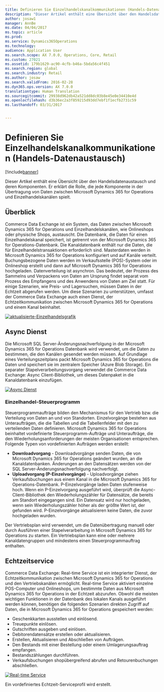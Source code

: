 ```yaml
---
title: Definieren Sie Einzelhandelskanalkommunikationen (Handels-Datenaustausch)
description: "Dieser Artikel enthält eine Übersicht über den Handelsdatenaustausch und deren Komponenten. Er erklärt die Rolle, die jede Komponente in der Übertragung von Daten zwischen Microsoft Dynamics 365 for Operations und Einzelhandelskanälen spielt."
author: josaw1
manager: AnnBe
ms.date: 04/04/2017
ms.topic: article
ms.prod: 
ms.service: Dynamics365Operations
ms.technology: 
audience: Application User
ms.search.scope: AX 7.0.0, Operations, Core, Retail
ms.custom: 27021
ms.assetid: 179b1629-ac90-4cfb-b46a-5bda56c4f451
ms.search.region: global
ms.search.industry: Retail
ms.author: josaw
ms.search.validFrom: 2016-02-28
ms.dyn365.ops.version: AX 7.0.0
translationtype: Human Translation
ms.sourcegitcommit: 29938d962db42a521dd8dc03b8e45e0e34410e4d
ms.openlocfilehash: d3b36ec2a3f859215d93dd7ebf1f1ecfb2731c59
ms.lasthandoff: 03/31/2017


---
```


# <a name="define-retail-channel-communications-commerce-data-exchange"></a>Definieren Sie Einzelhandelskanalkommunikationen (Handels-Datenaustausch)

[!include[banner](../includes/banner.md)]


Dieser Artikel enthält eine Übersicht über den Handelsdatenaustausch und deren Komponenten. Er erklärt die Rolle, die jede Komponente in der Übertragung von Daten zwischen Microsoft Dynamics 365 for Operations und Einzelhandelskanälen spielt.

<a name="overview"></a>Überblick
--------

Commerce Data Exchange ist ein System, das Daten zwischen Microsoft Dynamics 365 for Operations und Einzelhandelskanälen, wie Onlineshops oder physische Shops, austauscht. Die Datenbank, die Daten für einen Einzelhandelskanal speichert, ist getrennt von der Microsoft Dynamics 365 for Operations-Datenbank. Die Kanaldatenbank enthält nur die Daten, die für Einzelhandelstransaktionen erforderlich sind. Masterdaten werden in Microsoft Dynamics 365 for Operations konfiguriert und auf Kanäle verteilt. Buchungsbezogene Daten werden im Verkaufsstelle (POS)-System oder im Onlineshop erstellt und dann auf Microsoft Dynamics 365 for Operations hochgeladen. Datenverteilung ist asynchron. Das bedeutet, der Prozess des Sammelns und Verpackens von Daten am Ursprung findet separat vom Prozess des Empfangens und des Anwendens von Daten am Ziel statt. Für einige Szenarien, wie Preis- und Lagersuchen, müssen Daten in der Echtzeit abgerufen werden. Um diese Szenarien zu unterstützen, umfasst der Commerce Data Exchange auch einen Dienst, der Echtzeitkommunikation zwischen Microsoft Dynamics 365 for Operations und einem Kanal beinhaltet. 

[![aktualisierte-Einzelhandelsgrafik](./media/updated-retail-graphic.png)](./media/updated-retail-graphic.png)  

## <a name="async-service"></a>Async Dienst
Die Microsoft SQL Server-Änderungsnachverfolgung in der Microsoft Dynamics 365 for Operations Datenbank wird verwendet, um die Daten zu bestimmen, die den Kanälen gesendet werden müssen. Auf Grundlage eines Verteilungszeitplans packt Microsoft Dynamics 365 for Operations die Daten und speichert sie im zentralem Speicher (Azure Blob Storage). Ein separater Stapelverarbeitungsvorgang verwendet die Commerce Data Exchange: Async Client-Bibliothek, um dieses Datenpaket in die Kanaldatenbank einzufügen. 

[![Async Dienst](./media/async-300x239.png)](./media/async.png)

### <a name="retail-scheduler"></a>Einzelhandel-Steuerprogramm

Steuerprogrammaufträge bilden den Mechanismus für den Vertrieb bzw. die Verteilung von Daten an und von Standorten. Einzelvorgänge bestehen aus Unteraufträgen, die die Tabellen und die Tabellenfelder mit den zu verteilenden Daten definieren. Microsoft Dynamics 365 for Operations  beinhaltet vordefinierte Steuerprogramm-Aufträge und Unteraufträge, die den Wiederholungsanforderungen der meisten Organisationen entsprechen. Folgende Typen von vordefinierten Aufträgen werden erstellt:

-   **Downloadvorgang** - Downloadvorgänge senden Daten, die von Microsoft Dynamics 365 for Operations  geändert wurden, an die Kanaldatenbanken. Änderungen an den Datensätzen werden von der SQL Server-Änderungsnachverfolgung nachverfolgt.
-   **Uploadvorgang (P-Einzelvorgänge)** - Uploadvorgänge ziehen Verkaufsbuchungen aus einem Kanal in die Microsoft Dynamics 365 for Operations-Datenbank. P-Einzelvorgänge laden Daten stufenweise hoch. Wenn ein P-Einzelvorgang ausgeführt wird, überprüft die Async-Client-Bibliothek den Wiederholungszähler für Datensätze, die bereits am Standort eingegangen sind. Ein Datensatz wird nur hochgeladen, wenn sein Wiederholungszähler höher als der größte Wert ist, der gefunden wird. P-Einzelvorgänge aktualisieren keine Daten, die zuvor hochgeladen wurden.

Der Vertriebsplan wird verwendet, um die Datenübertragung manuell oder durch Ausführen einer Stapelverarbeitung in Microsoft Dynamics 365 for Operations  zu starten. Ein Vertriebsplan kann eine oder mehrere Kanaldatengruppen und mindestens einen Steuerprogrammauftrag enthalten.

## <a name="realtime-service"></a>Echtzeitservice
Commerce Data Exchange: Real-time Service ist ein integrierter Dienst, der Echtzeitkommunikation zwischen Microsoft Dynamics 365 for Operations  und den Vertriebskanälen ermöglicht. Real-time Service aktiviert einzelne POS-Computer und Onlineshops, um bestimmte Daten aus Microsoft Dynamics 365 for Operations  in der Echtzeit abzurufen. Obwohl die meisten wichtigen Funktionen in der Datenbank des lokalen Kanals ausgeführt werden können, benötigen die folgenden Szenarien direkten Zugriff auf Daten, die in Microsoft Dynamics 365 for Operations  gespeichert werden:

-   Geschenkkarten ausstellen und einlösend.
-   Treuepunkte einlösen.
-   Gutschriften ausgeben und einlösen.
-   Debitorendatensätze erstellen oder aktualisieren.
-   Erstellen, Aktualisieren und Abschließen von Aufträgen.
-   Den Bestands mit einer Bestellung oder einem Umlagerungsauftrag empfangen.
-   Bestandszählungen durchführen.
-   Verkaufsbuchungen shopübergreifend abrufen und Retourenbuchungen abschließen.

[![Real-time Service](./media/rts.png)](./media/rts.png) 

Ein vordefiniertes Echtzeit-Serviceprofil wird erstellt.




